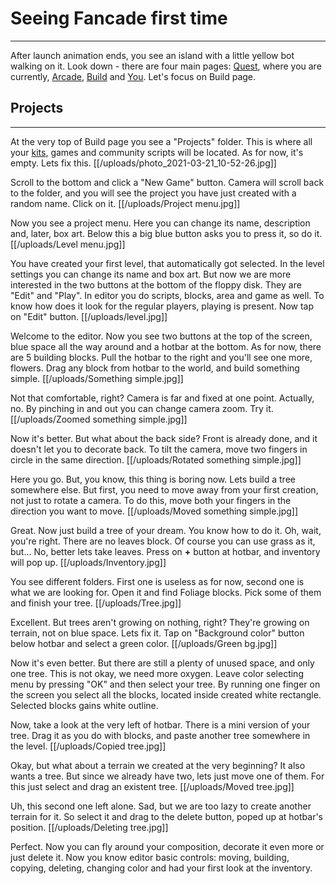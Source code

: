 # Seeing Fancade first time
__________________________
After launch animation ends, you see an island with a little yellow bot walking on it. Look down - there are four main pages: [Quest](https://www.fancade.com/wiki/Quest), where you are currently, [Arcade](https://www.fancade.com/wiki/Arcade), [Build](https://www.fancade.com/wiki/Build) and [You](https://www.fancade.com/wiki/You). Let's focus on Build page.

## Projects
__________________________
At the very top of Build page you see a "Projects" folder. This is where all your [kits](https://www.fancade.com/wiki/Kits/Game%20Kit.md), games and community scripts will be located. As for now, it's empty. Lets fix this.
[[/uploads/photo_2021-03-21_10-52-26.jpg]]

Scroll to the bottom and click a "New Game" button. Camera will scroll back to the folder, and you will see the project you have just created with a random name. Click on it.
[[/uploads/Project menu.jpg]]


Now you see a project menu. Here you can change its name, description and, later, box art. Below this a big blue button asks you to press it, so do it.
[[/uploads/Level menu.jpg]]

You have created your first level, that automatically got selected. In the level settings you can change its name and box art. But now we are more interested in the two buttons at the bottom of the floppy disk. They are "Edit" and "Play". In editor you do scripts, blocks, area and game as well. To know how does it look for the regular players, playing is present. Now tap on "Edit" button.
[[/uploads/level.jpg]]

Welcome to the editor. Now you see two buttons at the top of the screen, blue space all the way around and a hotbar at the bottom. As for now, there are 5 building blocks. Pull the hotbar to the right and you'll see one more, flowers. Drag any block from hotbar to the world, and build something simple.
[[/uploads/Something simple.jpg]]

Not that comfortable, right? Camera is far and fixed at one point. Actually, no. By pinching in and out you can change camera zoom. Try it.
[[/uploads/Zoomed something simple.jpg]]

Now it's better. But what about the back side? Front is already done, and it doesn't let you to decorate back. To tilt the camera, move two fingers in circle in the same direction.
[[/uploads/Rotated something simple.jpg]]

Here you go. But, you know, this thing is boring now. Lets build a tree somewhere else. But first, you need to move away from your first creation, not just to rotate a camera. To do this, move both your fingers in the direction you want to move.
[[/uploads/Moved something simple.jpg]]

Great. Now just build a tree of your dream. You know how to do it. Oh, wait, you're right. There are no leaves block. Of course you can use grass as it, but... No, better lets take leaves. Press on **+** button at hotbar, and inventory will pop up.
[[/uploads/Inventory.jpg]]

You see different folders. First one is useless as for now, second one is what we are looking for. Open it and find Foliage blocks. Pick some of them and finish your tree.
[[/uploads/Tree.jpg]]

Excellent. But trees aren't growing on nothing, right? They're growing on terrain, not on blue space. Lets fix it. Tap on "Background color" button below hotbar and select a green color.
[[/uploads/Green bg.jpg]]

Now it's even better. But there are still a plenty of unused space, and only one tree. This is not okay, we need more oxygen. Leave color selecting menu by pressing "OK" and then select your tree. By running one finger on the screen you select all the blocks, located inside created white rectangle. Selected blocks gains white outline.

Now, take a look at the very left of hotbar. There is a mini version of your tree. Drag it as you do with blocks, and paste another tree somewhere in the level.
[[/uploads/Copied tree.jpg]]

Okay, but what about a terrain we created at the very beginning? It also wants a tree. But since we already have two, lets just move one of them. For this just select and drag an existent tree.
[[/uploads/Moved tree.jpg]]

Uh, this second one left alone. Sad, but we are too lazy to create another terrain for it. So select it and drag to the delete button, poped up at hotbar's position.
[[/uploads/Deleting tree.jpg]]

Perfect. Now you can fly around your composition, decorate it even more or just delete it. Now you know editor basic controls: moving, building, copying, deleting, changing color and had your first look at the inventory.